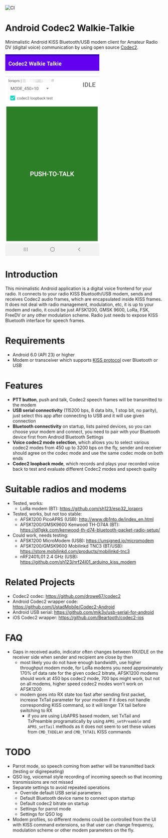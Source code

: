 ![CI](https://github.com/sh123/codec2_talkie/workflows/CI/badge.svg)

# Android Codec2 Walkie-Talkie
Minimalistic Android KISS Bluetooth/USB modem client for Amateur Radio DV (digital voice) communication by using open source [Codec2](https://github.com/drowe67/codec2).

![alt text](images/screenshot.png)

# Introduction
This minimalistic Android application is a digital voice frontend for your radio. It connects to your radio KISS Bluetooth/USB modem, sends and receives Codec2 audio frames, which are encapsulated inside KISS frames. It does not deal with radio management, modulation, etc, it is up to your modem and radio, it could be just AFSK1200, GMSK 9600, LoRa, FSK, FreeDV or any other modulation scheme. Radio just needs to expose KISS Bluetooth interface for speech frames.

# Requirements
- Android 6.0 (API 23) or higher
- Modem or transceiver which supports [KISS protocol](https://en.wikipedia.org/wiki/KISS_(TNC)) over Bluetooth or USB

# Features
- **PTT button**, push and talk, Codec2 speech frames will be transmitted to the modem
- **USB serial connectivity** (115200 bps, 8 data bits, 1 stop bit, no parity), just select this app after connecting to USB and it will use given connection
- **Bluetooth connectivity** on startup, lists paired devices, so you can choose your modem and connect, you need to pair with your Bluetooth device first from Android Bluetooth Settings
- **Voice codec2 mode selection**, which allows you to select various codec2 modes from 450 up to 3200 bps on the fly, sender and receiver should agree on the codec mode and use the same codec mode on both ends
- **Codec2 loopback mode**, which records and plays your recorded voice back to test and evaluate different Codec2 modes and speech quality

# Suitable radios and modems
- Tested, works:
  - LoRa modem (BT): https://github.com/sh123/esp32_loraprs
- Tested, works, but not too stable:
  - AFSK1200 PicoAPRS (USB): http://www.db1nto.de/index_en.html
  - AFSK1200/GMSK9600 Kenwood TH-D74A (BT): https://dl1gkk.com/kenwood-th-d74-bluetooth-packet-radio-setup/
- Could work, needs testing:
  - AFSK1200 MicroModem (USB): https://unsigned.io/micromodem
  - AFSK1200/GMSK9600 Mobilinkd TNC3 (BT/USB): https://store.mobilinkd.com/products/mobilinkd-tnc3
  - nRF2401L01 2.4 GHz (USB): https://github.com/sh123/nrf24l01_arduino_kiss_modem

# Related Projects
- Codec2 codec: https://github.com/drowe67/codec2
- Android Codec2 wrapper code: https://github.com/UstadMobile/Codec2-Android
- Android USB serial: https://github.com/mik3y/usb-serial-for-android
- iOS Codec2 wrapper: https://github.com/Beartooth/codec2-ios

# FAQ
- Gaps in received audio, indicator often changes between RX/IDLE on the receiver side when sender and recipient are close by then 
  - most likely you do not have enough bandwidth, use higher throughput modem mode, for LoRa modems you need approximately 170% of data rate for the given codec2 bitrate, AFSK1200 modems should work at 450 bps codec2 mode, 700 bps might work, but not on all modems, higher speed codec2 modes won't work on AFSK1200
  - modem goes into RX state too fast after sending first packet, increase TxTail parameter for your modem if it does not handle corresponding KISS command, so it will longer TX tail before switching to RX
    - if you are using LibAPRS based modem, set TxTail and TxPreamble programatically by using `APRS_setPreamble` and `APRS_setTail` methods as it does not seem to set these values from `CMD_TXDELAY` and `CMD_TXTAIL` KISS commands
  
# TODO
- Parrot mode, so speech coming from aether will be transmitted back (testing or digirepeating)
- QSO log, voicemail style recording of incoming speech so that incoming transmissions are not missed
- Separate settings to avoid repeated operations
  - Override default USB serial parameters
  - Default Bluetooth device name to connect upon startup
  - Default codec2 bitrate on startup
  - Settings for parrot mode
  - Settings for QSO log
- Modem profiles, so different modems could be controlled from the UI with KISS command extensions, so that user can change frequency, modulation scheme or other modem parameters on the fly.
